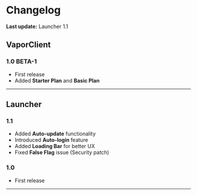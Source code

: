 # **Changelog**

**Last update:** Launcher 1.1

## **VaporClient**

### **1.0 BETA-1**
- First release
- Added **Starter Plan** and **Basic Plan**

---

## **Launcher**

### **1.1**
- Added **Auto-update** functionality
- Introduced **Auto-login** feature
- Added **Loading Bar** for better UX
- Fixed **False Flag** issue (Security patch)

### **1.0**
- First release

---
